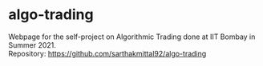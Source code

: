 # algo-trading

Webpage for the self-project on Algorithmic Trading done at IIT Bombay in Summer 2021.  
Repository: https://github.com/sarthakmittal92/algo-trading